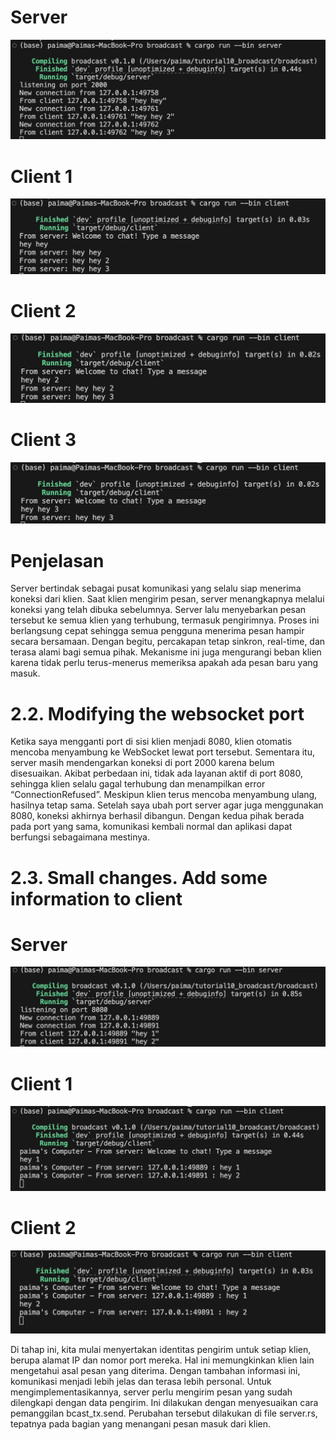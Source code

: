 # Server
![](server.png)

# Client 1
![](client1.png)

# Client 2
![](client2.png)

# Client 3
![](client3.png)

# Penjelasan
Server bertindak sebagai pusat komunikasi yang selalu siap menerima koneksi dari klien. Saat klien mengirim pesan, server menangkapnya melalui koneksi yang telah dibuka sebelumnya. Server lalu menyebarkan pesan tersebut ke semua klien yang terhubung, termasuk pengirimnya. Proses ini berlangsung cepat sehingga semua pengguna menerima pesan hampir secara bersamaan. Dengan begitu, percakapan tetap sinkron, real-time, dan terasa alami bagi semua pihak. Mekanisme ini juga mengurangi beban klien karena tidak perlu terus-menerus memeriksa apakah ada pesan baru yang masuk.

# 2.2. Modifying the websocket port
Ketika saya mengganti port di sisi klien menjadi 8080, klien otomatis mencoba menyambung ke WebSocket lewat port tersebut. Sementara itu, server masih mendengarkan koneksi di port 2000 karena belum disesuaikan. Akibat perbedaan ini, tidak ada layanan aktif di port 8080, sehingga klien selalu gagal terhubung dan menampilkan error “ConnectionRefused”. Meskipun klien terus mencoba menyambung ulang, hasilnya tetap sama. Setelah saya ubah port server agar juga menggunakan 8080, koneksi akhirnya berhasil dibangun. Dengan kedua pihak berada pada port yang sama, komunikasi kembali normal dan aplikasi dapat berfungsi sebagaimana mestinya.

# 2.3. Small changes. Add some information to client
# Server
![](server_2.png)

# Client 1
![](client1_2.png)

# Client 2
![](client2_2.png)

Di tahap ini, kita mulai menyertakan identitas pengirim untuk setiap klien, berupa alamat IP dan nomor port mereka. Hal ini memungkinkan klien lain mengetahui asal pesan yang diterima. Dengan tambahan informasi ini, komunikasi menjadi lebih jelas dan terasa lebih personal. Untuk mengimplementasikannya, server perlu mengirim pesan yang sudah dilengkapi dengan data pengirim. Ini dilakukan dengan menyesuaikan cara pemanggilan bcast_tx.send. Perubahan tersebut dilakukan di file server.rs, tepatnya pada bagian yang menangani pesan masuk dari klien.
